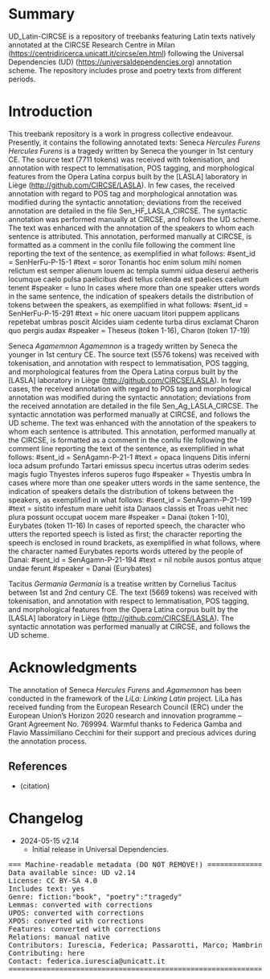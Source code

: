 # Summary

UD_Latin-CIRCSE is a repository of treebanks featuring Latin texts natively annotated at the CIRCSE Research Centre in Milan (https://centridiricerca.unicatt.it/circse/en.html) following the Universal Dependencies (UD) (https://universaldependencies.org) annotation scheme.
The repository includes prose and poetry texts from different periods.


# Introduction

This treebank repository is a work in progress collective endeavour. Presently, it contains the following annotated texts: 
Seneca *Hercules Furens*
*Hercules Furens* is a tragedy written by Seneca the younger in 1st century CE. The source text (7711 tokens) was received with tokenisation, and annotation with respect to lemmatisation, POS tagging, and morphological features from the Opera Latina corpus built by the [LASLA] laboratory in Liège (http://github.com/CIRCSE/LASLA).
In few cases, the received annotation with regard to POS tag and morphological annotation was modified during the syntactic annotation; deviations from the received annotation are detailed in the file Sen_HF_LASLA_CIRCSE.
The syntactic annotation was performed manually at CIRCSE, and follows the UD scheme. 
The text was enhanced with the annotation of the speakers to whom each sentence is attributed. This annotation, performed manually at CIRCSE, is formatted as a comment in the conllu file following the comment line reporting the text of the sentence, as exemplified in what follows: 
#sent_id = SenHerFu-P-15-1
#text = soror Tonantis hoc enim solum mihi nomen relictum est semper alienum Iouem ac templa summi uidua deserui aetheris locumque caelo pulsa paelicibus dedi tellus colenda est paelices caelum tenent
#speaker = Iuno
In cases where more than one speaker utters words in the same sentence, the indication of speakers details the distribution of tokens between the speakers, as exemplified in what follows:
#sent_id = SenHerFu-P-15-291
#text = hic onere uacuam litori puppem applicans repetebat umbras poscit Alcides uiam cedente turba dirus exclamat Charon quo pergis audax
#speaker = Theseus (token 1-16), Charon (token 17-19)

Seneca *Agamemnon*
*Agamemnon* is a tragedy written by Seneca the younger in 1st century CE. The source text (5576 tokens) was received with tokenisation, and annotation with respect to lemmatisation, POS tagging, and morphological features from the Opera Latina corpus built by the [LASLA] laboratory in Liège (http://github.com/CIRCSE/LASLA).
In few cases, the received annotation with regard to POS tag and morphological annotation was modified during the syntactic annotation; deviations from the received annotation are detailed in the file Sen_Ag_LASLA_CIRCSE.
The syntactic annotation was performed manually at CIRCSE, and follows the UD scheme.
The text was enhanced with the annotation of the speakers to whom each sentence is attributed. This annotation, performed manually at the CIRCSE, is formatted as a comment in the conllu file following the comment line reporting the text of the sentence, as exemplified in what follows:
#sent_id = SenAgamn-P-21-1
#text = opaca linquens Ditis inferni loca adsum profundo Tartari emissus specu incertus utras oderim sedes magis fugio Thyestes inferos superos fugo
#speaker = Thyestis umbra
In cases where more than one speaker utters words in the same sentence, the indication of speakers details the distribution of tokens between the speakers, as exemplified in what follows:
#sent_id = SenAgamn-P-21-199
#text = sistito infestum mare uehit ista Danaos classis et Troas uehit nec plura possunt occupat uocem mare
#speaker = Danai (token 1-10), Eurybates (token 11-16)
In cases of reported speech, the character who utters the reported speech is listed as first; the character reporting the speech is enclosed in round brackets, as exemplified in what follows, where the character named Eurybates reports words uttered by the people of Danai:
#sent_id = SenAgamn-P-21-194
#text = nil nobile ausos pontus atque undae ferunt
#speaker = Danai (Eurybates)


Tacitus *Germania*
*Germania* is a treatise written by Cornelius Tacitus between 1st and 2nd century CE.
The text (5669 tokens) was received with tokenisation, and annotation with respect to lemmatisation, POS tagging, and morphological features from the Opera Latina corpus built by the [LASLA] laboratory in Liège (http://github.com/CIRCSE/LASLA).
The syntactic annotation was performed manually at CIRCSE, and follows the UD scheme.


# Acknowledgments

The annotation of Seneca *Hercules Furens* and *Agamemnon* has been conducted in the framework of the _LiLa: Linking Latin_ project. LiLa has received funding from the European Research Council (ERC) under the European Union’s Horizon 2020 research and innovation programme – Grant Agreement No. 769994. Warmful thanks to Federica Gamba and Flavio Massimiliano Cecchini for their support and precious advices during the annotation process.

## References

* (citation)


# Changelog

* 2024-05-15 v2.14
  * Initial release in Universal Dependencies.


<pre>
=== Machine-readable metadata (DO NOT REMOVE!) ================================
Data available since: UD v2.14
License: CC BY-SA 4.0
Includes text: yes
Genre: fiction:"book", "poetry":"tragedy"
Lemmas: converted with corrections
UPOS: converted with corrections
XPOS: converted with corrections
Features: converted with corrections
Relations: manual native
Contributors: Iurescia, Federica; Passarotti, Marco; Mambrini, Francesco; Moretti, Giovanni; Ruffolo, Paolo; Gamba, Federica; Cecchini, Flavio Massimiliano
Contributing: here
Contact: federica.iurescia@unicatt.it
===============================================================================
</pre>
